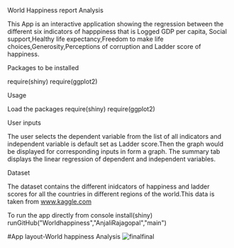 World Happiness report Analysis

This App is an interactive application showing the regression between the different six indicators of happpiness that is Logged GDP per capita,
Social support,Healthy life expectancy,Freedom to make life choices,Generosity,Perceptions of corruption and Ladder score of happiness.

Packages to be installed

require(shiny)
require(ggplot2)

Usage

Load the packages
require(shiny)
require(ggplot2)

User inputs

The user selects the dependent variable from the list of all indicators and independent 
variable is default set as Ladder score.Then the graph would be displayed for corresponding inputs in form a graph.
The summary tab displays the linear regression of dependent and independent variables.

Dataset

The dataset contains the different inidcators of happiness and ladder scores for all the countries in different regions
of the world.This data is taken from www.kaggle.com

To run the app directly from console 
install(shiny)
runGitHub("Worldhappiness","AnjaliRajagopal","main")

#App layout-World happiness Analysis
![finalfinal](https://user-images.githubusercontent.com/81853539/114901249-e6952280-9e14-11eb-90d8-d9eee00c1971.PNG)


